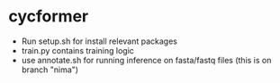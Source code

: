 # cycformer

* Run setup.sh for install relevant packages
* train.py contains training logic
* use annotate.sh for running inference on fasta/fastq files (this is on branch "nima")

